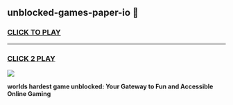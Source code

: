 
## unblocked-games-paper-io 👋
<h3>
<a href="https://premium.freeplayer.one?title=unblocked-games-paper-io&ref=14F">CLICK TO PLAY</a></h3>
<hr>

<h3>
<a href="https://premium.freeplayer.one?title=unblocked-games-paper-io&ref=14F">CLICK 2 PLAY</a>
  
</h3>

<a href="https://premium.freeplayer.one?title=unblocked-games-paper-io&ref=12F/"><img src="https://clearcache.store/games.png"></a>


**worlds hardest game unblocked: Your Gateway to Fun and Accessible Online Gaming**
